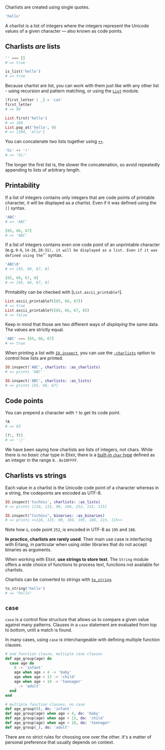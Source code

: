 Charlists are created using single quotes.

```elixir
'hello'
```

A charlist is a list of integers where the integers represent the Unicode values of a given character — also known as code points.

## Charlists _are_ lists

```elixir
'' === []
# => true

is_list('hello')
# => true
```

Because charlist are list, you can work with them just like with any other list - using recursion and pattern matching, or using the [`List`][list] module.

```elixir
[first_letter | _] = 'cat'
first_letter
# => 99

List.first('hello')
# => 104
List.pop_at('hello', 0)
# => {104, 'ello'}

```

You can concatenate two lists together using [`++`][kernel-concat-list].

```elixir
'hi' ++ '!'
# => 'hi!'
```

The longer the first list is, the slower the concatenation, so avoid repeatedly appending to lists of arbitrary length.

## Printability

If a list of integers contains only integers that are code points of printable character, it will be displayed as a charlist. Even if it was defined using the `[]` syntax.

```elixir
'ABC'
# => 'ABC'

[65, 66, 67]
# => 'ABC'
```

If a list of integers contains even one code point of an unprintable character (e.g. `0-6`, `14-26`, `28-31), it will be displayed as a list. Even if it was defined using the`''` syntax.

```elixir
'ABC\0'
# => [65, 66, 67, 0]

[65, 66, 67, 0]
# => [65, 66, 67, 0]
```

Printability can be checked with [`List.ascii_printable?`].

```elixir
List.ascii_printable?([65, 66, 67])
# => true
List.ascii_printable?([65, 66, 67, 0])
# => false
```

Keep in mind that those are two different ways of _displaying_ the same data. The values are strictly equal.

```elixir
'ABC' === [65, 66, 67]
# => true
```

When printing a list with [`IO.inspect`][io-inspect], you can use the [`:charlists`][inspect-opts] option to control how lists are printed.

```elixir
IO.inspect('ABC', charlists: :as_charlists)
# => prints 'ABC'

IO.inspect('ABC', charlists: :as_lists)
# => prints [65, 66, 67]
```

## Code points

You can prepend a character with `?` to get its code point.

```elixir
?A
# => 65

[?:, ?)]
# => ':)'
```

We have been saying how charlists are lists of integers, not chars. While there is no _basic_ char type in Elixir, there is a [built-in `char` type][typespecs-built-in-types] defined as an integer in the range `0..0x10FFFF`.

## Charlists vs strings

Each value in a charlist is the Unicode code point of a character whereas in a string, the codepoints are encoded as UTF-8.

```elixir
IO.inspect('tschüss', charlists: :as_lists)
# => prints [116, 115, 99, 104, 252, 115, 115]

IO.inspect("tschüss", binaries: :as_binaries)
# => prints <<116, 115, 99, 104, 195, 188, 115, 115>>
```

Note how `ü`, code point `252`, is encoded in UTF-8 as `195` and `188`.

**In practice, charlists are rarely used**. Their main use case is interfacing with Erlang, in particular when using older libraries that do not accept binaries as arguments.

When working with Elixir, **use strings to store text**. The `String` module offers a wide choice of functions to process text, functions not available for charlists.

Charlists can be converted to strings with [`to_string`][kernel-to-string].

```elixir
to_string('hello')
# => "hello"
```

## `case`

`case` is a control flow structure that allows us to compare a given value against many patterns. Clauses in a `case` statement are evaluated from top to bottom, until a match is found.

In many cases, using `case` is interchangeable with defining multiple function clauses.

```elixir
# one function clause, multiple case clauses
def age_group(age) do
  case age do
    0 -> 'infant'
    age when age < 4 -> 'baby'
    age when age < 13 -> 'child'
    age when age < 18 -> 'teenager'
    _ -> 'adult'
  end
end

# multiple function clauses, no case
def age_group(0), do: 'infant'
def age_group(age) when age < 4, do: 'baby'
def age_group(age) when age < 13, do: 'child'
def age_group(age) when age < 18, do: 'teenager'
def age_group(_), do: 'adult'
```

There are no strict rules for choosing one over the other. It's a matter of personal preference that usually depends on context.

[list]: https://hexdocs.pm/elixir/List.html
[list-ascii-printable]: https://hexdocs.pm/elixir/List.html#ascii_printable?/2
[inspect-opts]: https://hexdocs.pm/elixir/Inspect.Opts.html
[io-inspect]: https://hexdocs.pm/elixir/IO.html#inspect/2
[kernel-concat-list]: https://hexdocs.pm/elixir/Kernel.html#++/2
[typespecs-built-in-types]: https://hexdocs.pm/elixir/typespecs.html#built-in-types
[string]: https://hexdocs.pm/elixir/String.html#functions
[kernel-to-string]: https://hexdocs.pm/elixir/Kernel.html#to_string/1
